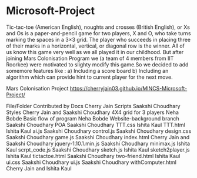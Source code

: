 # Microsoft-Project
Tic-tac-toe (American English), noughts and crosses (British English), or Xs and Os is a paper-and-pencil game for two players, X and O, who take turns marking the spaces in a 3×3 grid. The player who succeeds in placing three of their marks in a horizontal, vertical, or diagonal row is the winner.
All of us know this game very well as we all played it in our childhood. 
But after joining Mars Colonisation Program we (a team of 4 members from IIT Roorkee) were motivated to slighty modify this game.So we decided to add somemore features like :
a) Including a score board
b) Including an algorithm which can provide hint to current player for the next move.

Mars Colonisation Project 
 https://cherryjain03.github.io/MINCS-Microsoft-Project/

File/Folder 	                        Contributed by
Docs                                  	 Cherry Jain
Scripts                              	 Saakshi Choudhary
Styles                                   Cherry Jain and Saakshi Choudhary
4X4 grid for 3 players                	 Neha Bobde
Basic flow of program 	                 Neha Bobde
Website-background branch 	         Saakshi Choudhary
POA	                                 Saakshi Choudhary
TTT.css	                                 Ishita Kaul
TTT.html	                         Ishita Kaul
ai.js	                                 Saakshi Choudhary
control.js	                         Saakshi Choudhary
design.css	                         Saakshi Choudhary
game.js	                                 Saakshi Choudhary
index.html	                         Cherry Jain and Saakshi Choudhary
jquery-1.10.1.min.js	                 Saakshi Choudhary
minimax.js	                         Ishita Kaul
scrpt_code.js	                         Saakshi Choudhary
sketch.js	                         Ishita Kaul
sketch2player.js	                 Ishita Kaul
tictactoe.html	                         Saakshi Choudhary
two-friend.html	                         Ishita Kaul
ui.css	                                 Saakshi Choudhary
ui.js	                                 Saakshi Choudhary
withComputer.html	                 Cherry Jain and Ishita Kaul

